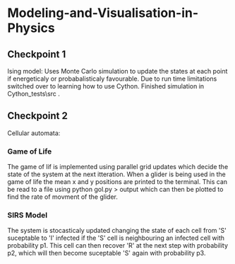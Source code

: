 # Modeling-and-Visualisation-in-Physics

## Checkpoint 1 ##
Ising model: Uses Monte Carlo simulation to update the states at each point if energeticaly or probabalisticaly favourable. Due to run time limitations switched over to learning how to use Cython. Finished simulation in Cython_tests\src .

## Checkpoint 2 ##
Cellular automata:
### Game of Life ###
The game of lif is implemented using parallel grid updates which decide the state of the system at the next itteration. When a glider is being used in the game of life the mean x and y positions are printed to the terminal. This can be read to a file using python gol.py > output which can then be plotted to find the rate of movment of the glider.

### SIRS Model ###
The system is stocasticaly updated changing the state of each cell from 'S' suceptable to 'I' infected if the 'S' cell is neighbouring an infected cell with probability p1. This cell can then recover 'R' at the next step with probability p2, which will then become suceptable 'S' again with probability p3. 

